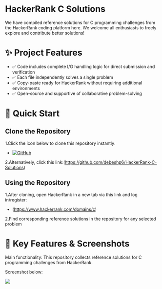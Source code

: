 # HackerRank C Solutions
We have compiled reference solutions for C programming challenges from the HackerRank coding platform here. We welcome all enthusiasts to freely explore and contribute better solutions!

# ✨ Project Features
- ✅ Code includes complete I/O handling logic for direct submission and verification
- ✅ Each file independently solves a single problem
- ✅ Copy-paste ready for HackerRank without requiring additional environments
- ✅ Open-source and supportive of collaborative problem-solving

# 🚀 Quick Start
## Clone the Repository

1.Click the icon below to clone this repository instantly:
- [![GitHub](https://img.shields.io/badge/-GitHub-black?style=flat-square&logo=github&logoColor=white)](https://github.com/debeshp6/HackerRank-C-Solutions)

2.Alternatively, click this link:(https://github.com/debeshp6/HackerRank-C-Solutions)

## Using the Repository
1.After cloning, open HackerRank in a new tab via this link and log in/register:
- (https://www.hackerrank.com/domains/c)

2.Find corresponding reference solutions in the repository for any selected problem

# 🎉 Key Features & Screenshots
‌Main functionality‌: This repository collects reference solutions for C programming challenges from HackerRank.

‌Screenshot below‌:

![](images)
<!-- by 黄俊榆 -->